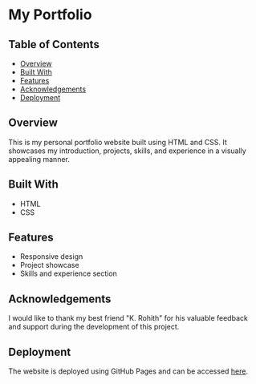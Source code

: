 # My Portfolio

## Table of Contents

- [Overview](#overview)
- [Built With](#built-with)
- [Features](#features)
- [Acknowledgements](#acknowledgements)
- [Deployment](#deployment)

## Overview

This is my personal portfolio website built using HTML and CSS. It showcases my introduction, projects, skills, and experience in a visually appealing manner.

## Built With

- HTML
- CSS

## Features

- Responsive design
- Project showcase
- Skills and experience section

## Acknowledgements

I would like to thank my best friend "K. Rohith" for his valuable feedback and support during the development of this project.

## Deployment

The website is deployed using GitHub Pages and can be accessed [here](https://surajkumar-25-delta.vercel.app/).
